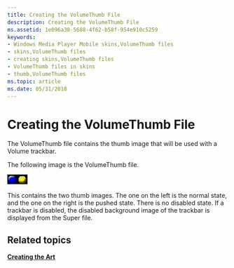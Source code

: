 ```yaml
---
title: Creating the VolumeThumb File
description: Creating the VolumeThumb File
ms.assetid: 1e096a38-5688-4f62-b58f-954e910c5259
keywords:
- Windows Media Player Mobile skins,VolumeThumb files
- skins,VolumeThumb files
- creating skins,VolumeThumb files
- VolumeThumb files in skins
- thumb,VolumeThumb files
ms.topic: article
ms.date: 05/31/2018
---
```


# Creating the VolumeThumb File

The VolumeThumb file contains the thumb image that will be used with a Volume trackbar.

The following image is the VolumeThumb file.

![volumethumb file](images/ceswmvol.png)

This contains the two thumb images. The one on the left is the normal state, and the one on the right is the pushed state. There is no disabled state. If a trackbar is disabled, the disabled background image of the trackbar is displayed from the Super file.

## Related topics

<dl> <dt>

[**Creating the Art**](creating-the-art.md)
</dt> </dl>

 

 




